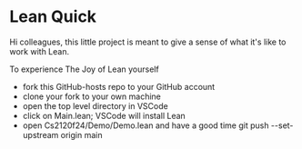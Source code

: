 # Lean Quick 

Hi colleagues, this little project is meant to give 
a sense of what it's like to work with Lean. 

To experience The Joy of Lean yourself

- fork this GitHub-hosts repo to your GitHub account
- clone your fork to your own machine
- open the top level directory in VSCode
- click on Main.lean; VSCode will install Lean
- open Cs2120f24/Demo/Demo.lean and have a good time    git push --set-upstream origin main